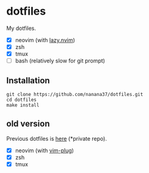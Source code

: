 # dotfiles

My dotfiles.

- [x] neovim (with [lazy.nvim](https://github.com/folke/lazy.nvim))
- [x] zsh
- [x] tmux
- [ ] bash (relatively slow for git prompt)

## Installation
```
git clone https://github.com/nanana37/dotfiles.git
cd dotfiles
make install
```

## old version

Previous dotfiles is [here](https://github.com/nanana37/old-dotfiles) (*private repo).

- [x] neovim (with [vim-plug](https://github.com/junegunn/vim-plug))
- [x] zsh
- [x] tmux
